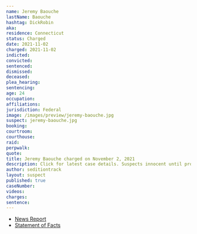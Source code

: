 ```yaml
---
name: Jeremy Baouche
lastName: Baouche
hashtag: DickRobin
aka:
residence: Connecticut
status: Charged
date: 2021-11-02
charged: 2021-11-02
indicted:
convicted:
sentenced:
dismissed:
deceased:
plea_hearing:
sentencing:
age: 24
occupation:
affiliations:
jurisdiction: Federal
image: /images/preview/jeremy-baouche.jpg
suspect: jeremy-baouche.jpg
booking:
courtroom:
courthouse:
raid:
perpwalk:
quote:
title: Jeremy Baouche charged on November 2, 2021
description: Click for latest case details. Suspects innocent until proven guilty.
author: seditiontrack
layout: suspect
published: true
caseNumber:
videos:
charges:
sentence:
---
```

- [News Report](https://www.courant.com/breaking-news/hc-br-new-london-man-arrested-capitol-riot-20211112-34gykmlotvhs7drrykkdl6g4pi-story.html)
- [Statement of Facts](https://extremism.gwu.edu/sites/g/files/zaxdzs2191/f/Jeremy%20Baouche%20Statement%20of%20Facts.pdf)
